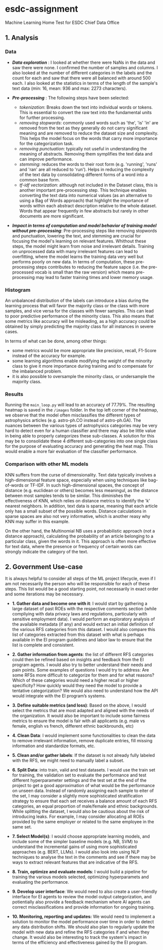 # esdc-assignment
Machine Learning Home Test for ESDC Chief Data Office

## 1. Analysis 
### Data
- ***Data exploration***  : I looked at whether there were NaNs in the data and saw there were none. I confirmed the number of samples and columns. I also looked at the number of different categories in the labels and the count for each and saw that there were all balanced with around 500 each. I also looked at the statistics in terms of the length
of the sample's text data (min: 16, mean: 936 and max: 2273 characters).

- ***Pre-processing*** : The following steps have been selected:
    - *tokenization*: Breaks down the text into individual words or tokens. This is essential to convert the raw text into the fundamental units for further processing.
    - *removing stopwords*: commonly used words such as 'the', 'is' 'in' are removed from the text as they generally do not carry significant meaning and are removed to reduce the dataset size and complexity. This helps the model focus on the words that carry more importance for the categorization task.
    - *removing punctuation*: typically not useful in understanding the meaning of abstracts. Removing them symplifies the text data and can improve performance. 
    - *stemming*: reduces the words to their root form (e.g. 'running', 'runs' and 'ran' are all reduced to 'run'). Helps in reducing the complexity of the text data by consolidating different forms of a word into a common base form. 
    - *tf-idf vectorization*: although not included in the Dataset class, this is another important pre-processing step. This technique enables converting the text data into numerical values (as an alternative to using a Bag of Words approach) that highlight the importance of words within each abstract description relative to the whole dataset. Words that appear frequently in few abstracts but rarely in other documents are more significant. 

- ***Impact in terms of computation and model behavior of training model without pre-processing***: Pre-processing steps like removing stopwords and punctuation, lowering the text, and stemming are crucial for focusing the model's learning on relevant features. Whithout these steps, the model might learn from noise and irrelevant details. Training on unprocessed data with many irrelevant features can lead to overfitting, where the model learns the training data very well but performs poorly on new data. In terms of computation, these pre-processing steps contributes to reducing the feature sapce (i.e. the pre-processed vocab is small than the raw version) which means pre-processing may lead to faster training times and lower memory usage. 


### Histogram
An unbalanced distribution of the labels can introduce a bias during the learning process that will favor the majority class or the class with more samples, and vice versa for the classes with fewer samples. This can lead to poor predictive performance of the minority class. This also means that some metrics like accuracy will be misleading, as a high accuracy could be obtained by simply predicting the majority class for all instances in severe cases. 

In terms of what can be done, among other things:
- some metrics would be more appropriate like precision, recall, F1-Score instead of the accuracy for example. 
- some learning algorithms enable modifying the weight of the minority class to give it more importance during training and to compensate for the imbalanced problem.
- it is also possible to oversample the minority class, or undersample the majority class. 

### Results
Running the `main_loop.py` will lead to an accuracy of 77.79%. The resulting heatmap is saved in the `/images` folder. In the top left corner of the heatmap, we observe that the model often misclassifies the different types of astrophysics articles (e.g. astro-ph.CO instead of astro-ph.GA). The nuances between the various types of astrophysics categories may be very hard to detect even for a human classifier and there may also be little value in being able to properly categorizes these sub-classes. A solution for this may be to consolidate these 4 different sub-categories into one single class for the purpose of evaluating accuracy and generating the heat map. This would enable a more fair evaluation of the classifier performance.

### Comparison with other ML models
KNN suffers from the curse of dimensionality. Text data typically involves a high-dimensional feature space, especially when using techniques like bag-of-words or TF-IDF. In such high-dimensional spaces, the concept of distance (e.g. euclidean or others) becomes less meaningul, as the distance between most samples tends to be similar. This diminishes the effectiveness of KNN, which relies on distance metrics to identify the 'k' nearest neighbors. In addition, text data is sparse, meaning that each article only has a small subset of the possible words. Distance calculations in sparse spaces are also not very informative, which is another reasy why KNN may suffer in this example.

On the other hand, the Multinomial NB uses a probabilistic approach (not a distance approach), calculating the probability of an article belonging to a particular class, given the words in it. This approach is often more effective for text data, where the presence or frequency of certain words can strongly indicate the category of the text.

## 2. Government Use-case
It is always helpful to consider all steps of the ML project lifecycle, even if I am not necessarily the person who will be responsible for each of these steps. This list would be a good starting point, not necessarily in exact order and some iterations may be necessary.

- **1. Gather data and become one with it**: I would start by gathering a large dataset of past ROEs with the respective comments section (while compliying with data privacy laws and regulations, particularly with sensitive employment data). I would perform an exploratory analysis of the available metadata (if any) and would extract an initial definition of the various RFS categories from this dataset. I would also compare this list of categories extracted from this dataset with what is perhaps available in the EI program guidelines and labor law to ensure that the list is complete and consistent. 

- **2. Gather information from agents**: the list of different RFS categories could then be refined based on insights and feedback from the EI program agents. I would also try to better understand their needs and pain points. Some examples of questions I would try to address: Are some RFSs more difficult to categorize for them and for what reasons? Which of these categories would need a higher recall or higher specificity? How quickly would they need the model to provide a tentative categorization? We would also need to understand how the API would integrate with the EI program’s systems.

- **3. Define suitable metrics (and loss)**: Based on the above, I would select the metrics that are most adapted and aligned with the needs of the organization. It would also be important to include some fairness metrics to ensure the model is fair with all applicants (e.g. male vs female, english vs french, different ethnic backbrounds, etc)

- **4. Clean Data**: I would implement some functionalities to clean the data to remove irrelevant information, remove duplicate entries, fill missing information and standardize formats, etc.

- **5. Clean and/or gather labels**: If the dataset is not already fully labeled with the RFS, we might need to manually label a subset.

- **6. Split Data**: into train, valid and test datasets. I would use the train set for training, the validation set to evaluate the performance and test different hyperparameter settings and the test set at the end of the project to get a good approximation of what would be the performance on unseen data. Instead of randomly assigning each sample to eiter of the set, I may consider a slightly more sophisticated stratification strategy to ensure that each set receives a balance amount of each RFS categories, an equal proportion of male/female and ethnic backgrounds. While splitting the dataset, I would also be cautious about the risk of introducing leaks. For example, I may consider allocating all ROEs provided by the same employer or related to the same employee in the same set. 

- **7. Select Model(s)**: I would choose appropriate learning models, and include some of the simpler baseline models (e.g. NB, SVM) to understand the incremental gains of using more sophisticated approaches (e.g. BERT, LLMs). I would also look into using NLP techniques to analyse the text in the comments and see if there may be ways to extract relevant features that are indicative of the RFS. 

- **8. Train, optimize and evaluate models**: I would build a pipeline for training the various models selected, optimizing hyperparamets and evaluating the performance.  

- **9. Develop user interface**: We would need to also create a user-friendly interface for EI agents to review the model output categorization, and potientially also provide a feedback mechanism where AI agents can correct misclassifications and provide information for ongoing training.  

- **10. Monitoring, reporting and updates:**
We would need to implement a solution to monitor the model performance over time in order to detect any data distribution shifts. We should also plan to regularly update the model with new data and refine the RFS categories if and when they change. It would also be interesting to track the system's impact in terms of the efficiency and effectiveness gained by the EI program.